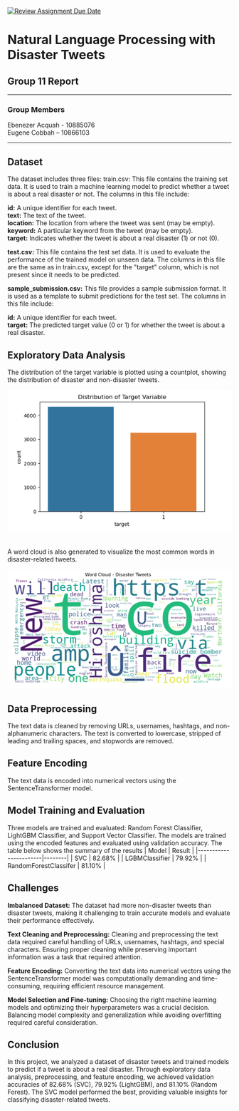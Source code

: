 [![Review Assignment Due Date](https://classroom.github.com/assets/deadline-readme-button-24ddc0f5d75046c5622901739e7c5dd533143b0c8e959d652212380cedb1ea36.svg)](https://classroom.github.com/a/sRMOJrsa)


# Natural Language Processing with Disaster Tweets 

## Group 11 Report

<hr>

###  Group Members

Ebenezer Acquah - 10885076 <br>
Eugene Cobbah – 10866103

<hr>

## Dataset
The dataset includes three files:
train.csv: This file contains the training set data. It is used to train a machine learning model to predict whether a tweet is about a real disaster or not. The columns in this file include:

**id:** A unique identifier for each tweet. <br>
**text:** The text of the tweet. <br>
**location:** The location from where the tweet was sent (may be empty). <br>
**keyword:** A particular keyword from the tweet (may be empty). <br>
**target:** Indicates whether the tweet is about a real disaster (1) or not (0). <br>

**test.csv:** This file contains the test set data. It is used to evaluate the performance of the trained model on unseen data. The columns in this file are the same as in train.csv, except for the "target" column, which is not present since it needs to be predicted. <br>

**sample_submission.csv:** This file provides a sample submission format. It is used as a template to submit predictions for the test set. The columns in this file include:

**id:** A unique identifier for each tweet. <br>
**target:** The predicted target value (0 or 1) for whether the tweet is about a real disaster.

## Exploratory Data Analysis
The distribution of the target variable is plotted using a countplot, showing the distribution of disaster and non-disaster tweets.

![Distribution of Target Variables](/images/image.png "Distribution of Disaster Vs Non-disaster Tweet.")

<br>
A word cloud is also generated to visualize the most common words in disaster-related tweets.


![WordCloud](/images/image-1.png "Word Cloud - Disaster Tweets")

## Data Preprocessing
The text data is cleaned by removing URLs, usernames, hashtags, and non-alphanumeric characters. The text is converted to lowercase, stripped of leading and trailing spaces, and stopwords are removed.

## Feature Encoding
The text data is encoded into numerical vectors using the SentenceTransformer model.

## Model Training and Evaluation
Three models are trained and evaluated: Random Forest Classifier, LightGBM Classifier, and Support Vector Classifier. The models are trained using the encoded features and evaluated using validation accuracy.
The table below shows the summary of the results
| Model                 | Result |
|-----------------------|--------|
| SVC                   | 82.68% |
| LGBMClassifier        | 79.92% |
| RandomForestClassifer | 81.10% |


## Challenges
**Imbalanced Dataset:** The dataset had more non-disaster tweets than disaster tweets, making it challenging to train accurate models and evaluate their performance effectively.

**Text Cleaning and Preprocessing:** Cleaning and preprocessing the text data required careful handling of URLs, usernames, hashtags, and special characters. Ensuring proper cleaning while preserving important information was a task that required attention.

**Feature Encoding:** Converting the text data into numerical vectors using the SentenceTransformer model was computationally demanding and time-consuming, requiring efficient resource management.

**Model Selection and Fine-tuning:** Choosing the right machine learning models and optimizing their hyperparameters was a crucial decision. Balancing model complexity and generalization while avoiding overfitting required careful consideration.

## Conclusion
In this project, we analyzed a dataset of disaster tweets and trained models to predict if a tweet is about a real disaster. Through exploratory data analysis, preprocessing, and feature encoding, we achieved validation accuracies of 82.68% (SVC), 79.92% (LightGBM), and 81.10% (Random Forest). The SVC model performed the best, providing valuable insights for classifying disaster-related tweets.



